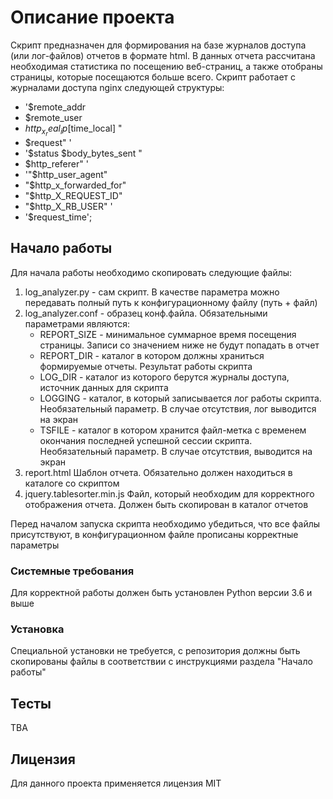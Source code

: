 # Описание проекта

Скрипт предназначен для формирования на базе журналов доступа (или лог-файлов) отчетов в формате html. 
В данных отчета рассчитана необходимая статистика по посещению веб-страниц, а также отобраны страницы, 
которые посещаются больше всего. Скрипт работает с журналами доступа nginx следующей структуры: 
* '$remote_addr 
* $remote_user 
* $http_x_real_ip [$time_local] "
* $request" '
* '$status $body_bytes_sent "
* $http_referer" '
* '"$http_user_agent" 
* "$http_x_forwarded_for" 
* "$http_X_REQUEST_ID" 
* "$http_X_RB_USER" '
* '$request_time';

## Начало работы

Для начала работы необходимо скопировать следующие файлы:
1. log_analyzer.py - сам скрипт. В качестве параметра можно передавать полный путь к конфигурационному файлу (путь + файл)
2. log_analyzer.conf - образец конф.файла. Обязательными параметрами являются:
    * REPORT_SIZE - минимальное суммарное время посещения страницы. Записи со значением ниже не будут попадать в отчет
    * REPORT_DIR - каталог в котором должны храниться формируемые отчеты. Результат работы скрипта
    * LOG_DIR - каталог из которого берутся журналы доступа, источник данных для скрипта
    * LOGGING - каталог, в который записывается лог работы скрипта. Необязательный параметр. В случае отсутствия, лог выводится на экран
    * TSFILE - каталог в котором хранится файл-метка с временем окончания последней успешной сессии скрипта. Необязательный параметр. В случае отсутствия, выводится на экран
3. report.html Шаблон отчета. Обязательно должен находиться в каталоге со скриптом
4. jquery.tablesorter.min.js Файл, который необходим для корректного отображения отчета. Должен быть скопирован в каталог отчетов

Перед началом запуска скрипта необходимо убедиться, что все файлы присутствуют, в конфигурационном файле прописаны корректные параметры

### Системные требования

Для корректной работы должен быть установлен Python версии 3.6 и выше

### Установка
Специальной установки не требуется, с репозитория должны быть скопированы файлы в соответствии с инструкциями раздела "Начало работы"

## Тесты

TBA 


## Лицензия

Для данного проекта применяется лицензия MIT
